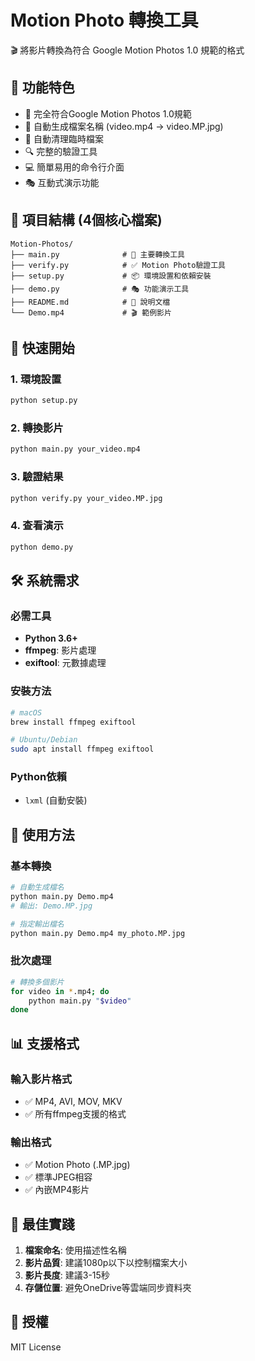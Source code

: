 # Motion Photo 轉換工具

🎬 將影片轉換為符合 Google Motion Photos 1.0 規範的格式

## 🌟 功能特色

- 📱 完全符合Google Motion Photos 1.0規範
- 🎯 自動生成檔案名稱 (video.mp4 → video.MP.jpg)
- 🧹 自動清理臨時檔案
- 🔍 完整的驗證工具
- 💻 簡單易用的命令行介面
- 🎭 互動式演示功能

## 📂 項目結構 (4個核心檔案)

```
Motion-Photos/
├── main.py              # 🔧 主要轉換工具
├── verify.py            # ✅ Motion Photo驗證工具  
├── setup.py             # 📦 環境設置和依賴安裝
├── demo.py              # 🎭 功能演示工具
├── README.md            # 📖 說明文檔
└── Demo.mp4             # 🎬 範例影片
```

## 🚀 快速開始

### 1. 環境設置
```bash
python setup.py
```

### 2. 轉換影片
```bash
python main.py your_video.mp4
```

### 3. 驗證結果
```bash
python verify.py your_video.MP.jpg
```

### 4. 查看演示
```bash
python demo.py
```

## 🛠️ 系統需求

### 必需工具
- **Python 3.6+**
- **ffmpeg**: 影片處理
- **exiftool**: 元數據處理

### 安裝方法
```bash
# macOS
brew install ffmpeg exiftool

# Ubuntu/Debian
sudo apt install ffmpeg exiftool
```

### Python依賴
- `lxml` (自動安裝)

## 📝 使用方法

### 基本轉換
```bash
# 自動生成檔名
python main.py Demo.mp4
# 輸出: Demo.MP.jpg

# 指定輸出檔名
python main.py Demo.mp4 my_photo.MP.jpg
```

### 批次處理
```bash
# 轉換多個影片
for video in *.mp4; do
    python main.py "$video"
done
```

## 📊 支援格式

### 輸入影片格式
- ✅ MP4, AVI, MOV, MKV
- ✅ 所有ffmpeg支援的格式

### 輸出格式  
- ✅ Motion Photo (.MP.jpg)
- ✅ 標準JPEG相容
- ✅ 內嵌MP4影片

## 🎯 最佳實踐

1. **檔案命名**: 使用描述性名稱
2. **影片品質**: 建議1080p以下以控制檔案大小
3. **影片長度**: 建議3-15秒
4. **存儲位置**: 避免OneDrive等雲端同步資料夾

## 📄 授權

MIT License